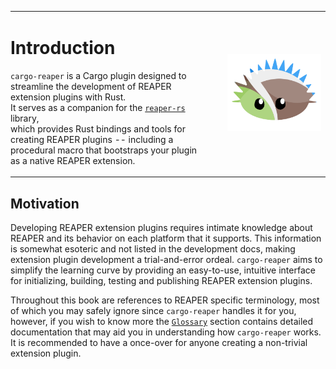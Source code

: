 <table>
<tr>
<td style="vertical-align: top; text-align: left; border: none; padding-left: 0;">

# Introduction

`cargo-reaper` is a Cargo plugin designed to streamline the development of REAPER extension plugins with Rust.  
It serves as a companion for the [`reaper-rs`](https://github.com/helgoboss/reaper-rs) library,  
which provides Rust bindings and tools for creating REAPER plugins -- including a procedural macro that bootstraps your plugin as a native REAPER extension.

</td>
<td align="right" width="180" style="border: none;">

<img src="https://raw.githubusercontent.com/Cloud-Scythe-Labs/cargo-reaper/refs/heads/master/assets/rea-corro.svg" alt="Corro the Unsafe Rust Urchin" width="150"/>

</td>
</tr>
</table>

## Motivation

Developing REAPER extension plugins requires intimate knowledge about REAPER and its behavior on each platform that it supports.
This information is somewhat esoteric and not listed in the development docs, making extension plugin development a trial-and-error ordeal.
`cargo-reaper` aims to simplify the learning curve by providing an easy-to-use, intuitive interface for initializing, building,
testing and publishing REAPER extension plugins.

Throughout this book are references to REAPER specific terminology, most of which you may safely ignore since `cargo-reaper`
handles it for you, however, if you wish to know more the [`Glossary`](./appendix/glossary.md) section contains detailed documentation
that may aid you in understanding how `cargo-reaper` works. It is recommended to have a once-over for anyone creating a non-trivial
extension plugin.
